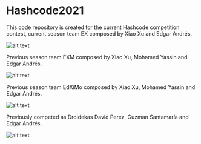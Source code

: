 # Hashcode2021

This code repository is created for the current Hashcode competition contest, current season team EX composed by Xiao Xu and Edgar Andrés.

![alt text](https://github.com/EdgarAndresSantamaria/Hashcode2020/blob/master/certificate2022.PNG)

Previous season team EXM composed by Xiao Xu, Mohamed Yassin and Edgar Andrés.

![alt text](https://github.com/EdgarAndresSantamaria/Hashcode2020/blob/master/certificate2021.png)

Previous season team EdXiMo composed by Xiao Xu, Mohamed Yassin and Edgar Andrés.

![alt text](https://github.com/EdgarAndresSantamaria/Hashcode2020/blob/master/certificate2020.png)

Previously competed as Droidekas David Perez, Guzman Santamaría and Edgar Andrés.

![alt text](https://github.com/EdgarAndresSantamaria/Hashcode2020/blob/master/certificate2019.png)
